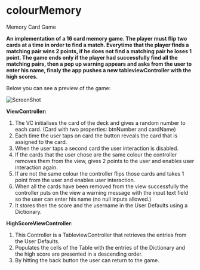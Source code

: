 # colourMemory
Memory Card Game

**An implementation of a 16 card memory game.  The player must flip two cards at a time in order to find a match.  Everytime that the player finds a matching pair wins 2 points, if he does not find a matching pair he loses 1 point. The game ends only if the player had successfully find all the matching pairs, then a pop up warning appears and asks from  the user to enter his name, finaly the app pushes a new tableviewController with the high scores.**



Below you can see a preview of the game:

![ScreenShot](https://cloud.githubusercontent.com/assets/2478249/13667281/42aa694a-e6be-11e5-88a5-89ee74b51a0d.gif)

**ViewController:**

 1. The VC initialises the card of the deck and gives a random number to each card. (Card with two properties: btnNumber and cardName)
 2. Each time the user taps on card the button reveals the card that is assigned to the card.
 3. When the user taps a second card the user interaction is disabled.
 4. If the cards that the user chose are the same colour the controller removes them from the view, gives 2 points to the user and enables user interaction again.
 5. If are not the same colour the controller flips those cards and takes 1 point from the user and enables user interaction.
 6. When all the cards have been removed from the view successfully the controller puts on the view a warning message with the input text field so the user can enter his name (no null inputs allowed.)
 7. It stores then the score and the username in the User Defaults using a Dictionary.

**HighScoreViewController:**

1. This Controller is a TableviewController that retrieves the entries from the User Defaults.
2. Populates the cells of the Table with the entries of the Dictionary and the high score are presented in a descending order.
3. By hitting the back button the user can return to the game.

 
